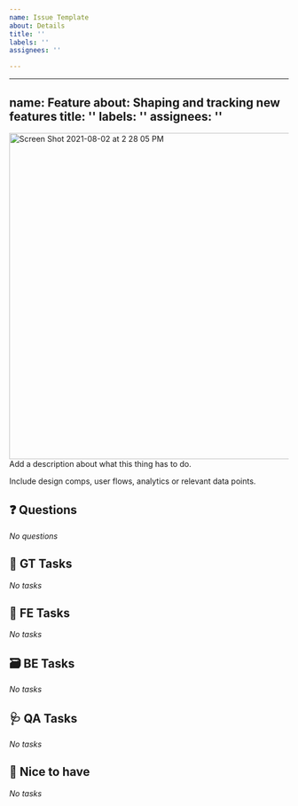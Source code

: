 ```yaml
---
name: Issue Template
about: Details
title: ''
labels: ''
assignees: ''

---
```


---
name: Feature
about: Shaping and tracking new features
title: ''
labels: ''
assignees: ''
---
<img width="588" alt="Screen Shot 2021-08-02 at 2 28 05 PM" src="https://user-images.githubusercontent.com/80136642/127926155-b9bed544-f485-4225-b9c6-8d22056196df.png">
Add a description about what this thing has to do.

Include design comps, user flows, analytics or relevant data points.

## ❓ Questions
_No questions_

## 🌱 GT Tasks
_No tasks_

## 🎨 FE Tasks
_No tasks_

## 🗃️ BE Tasks
_No tasks_

## 🩺 QA Tasks
_No tasks_

## 🧞 Nice to have
_No tasks_
